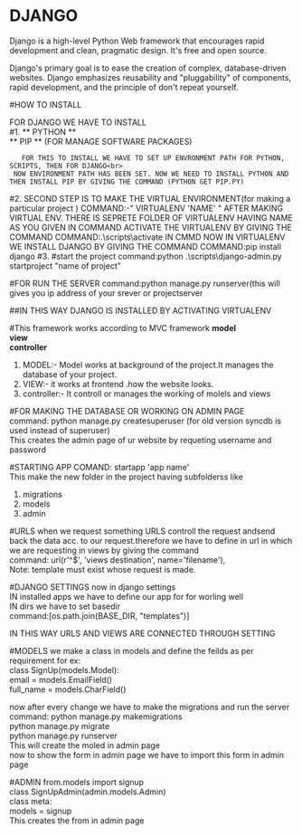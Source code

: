 # DJANGO<br>
Django is a high-level Python Web framework that encourages rapid development and clean, pragmatic design. It's free and open source.

Django's primary goal is to ease the creation of complex, database-driven websites. Django emphasizes reusability and "pluggability" of components, rapid development, and the principle of don't repeat yourself.

#HOW TO INSTALL<br>

FOR DJANGO WE HAVE TO INSTALL<br>
#1.
   ** PYTHON  **<br>
   ** PIP  ** (FOR MANAGE SOFTWARE PACKAGES)<br> 
   
       FOR THIS TO INSTALL WE HAVE TO SET UP ENVRONMENT PATH FOR PYTHON, SCRIPTS, THEN FOR DJANGO<br>
     NOW ENVIRONMENT PATH HAS BEEN SET. NOW WE NEED TO INSTALL PYTHON AND THEN INSTALL PIP BY GIVING THE COMMAND (PYTHON GET PIP.PY) 
#2.
   SECOND STEP IS TO MAKE THE VIRTUAL ENVIRONMENT(for making a particular project )
   COMMAND:-" VIRTUALENV 'NAME' "
     AFTER MAKING VIRTUAL ENV. THERE IS SEPRETE FOLDER OF VIRTUALENV HAVING NAME AS YOU GIVEN IN COMMAND
  ACTIVATE THE VIRTUALENV BY GIVING THE COMMAND 
    COMMAND:.\scripts\activate IN CMMD
  NOW IN VIRTUALENV WE INSTALL DJANGO BY GIVING THE COMMAND
   COMMAND:pip install django
#3.
   #start the project
   command:python .\scripts\django-admin.py startproject "name of project"
  
#FOR RUN THE SERVER
   command:python manage.py runserver(this will gives you ip address of your srever or projectserver

##IN THIS WAY DJANGO IS  INSTALLED BY ACTIVATING VIRTUALENV

#This framework works according to MVC framework 
   **model**<br>
   **view**<br>
   **controller**<br>
  
1. MODEL:- Model works at background of the project.It manages the database of your project.<br>
2. VIEW:- it works at frontend .how the website looks.<br>
3. controller:- It controll or manages the working of molels and views<br>

#FOR MAKING THE DATABASE OR WORKING ON ADMIN PAGE<br>
   command: python manage.py createsuperuser (for old version syncdb is used instead of superuser)<br>
   This creates the admin page of ur website by requeting username and password<br>
   
#STARTING APP
   COMAND: startapp 'app name'<br>
   This make the new folder in the project having subfolderss like<br>
   1. migrations<br>
   2. models<br>
   3. admin<br>

   
#URLS
  when we request something URLS controll the request andsend back the data acc. to our request.therefore we have to define in url in   which we are requesting in views by giving the command<br>
   command: url(r'^$', 'views destination', name='filename'),<br>
   Note: template must exist whose request is made.<br>
   
#DJANGO SETTINGS
   now in django settings<br> 
     IN installed apps we have to define our app for for worling well<br>
     IN dirs we have to set basedir <br>
     command:[os.path.join(BASE_DIR, "templates")]<br>

IN THIS WAY URLS AND VIEWS ARE CONNECTED THROUGH SETTING

#MODELS
   we make a class in models and define the feilds as per requirement for ex:<br>
   class SignUp(models.Model):<br>
   email = models.EmailField()<br>
   full_name = models.CharField()<br>
   
   now after every change we have to make the migrations and run the server<br>
   command: python manage.py makemigrations<br>
            python manage.py migrate<br>
            python manage.py runserver<br>
   This will create the moled in admin page<br>
   now to show the form in admin page we have to import this form in admin page


#ADMIN
 from.models import signup<br>
    class SignUpAdmin(admin.models.Admin)<br>
    class meta:<br>
    models = signup<br>
  This creates the from in admin page <br>




   
